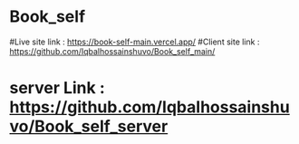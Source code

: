 # Book_self
#Live site link : https://book-self-main.vercel.app/
#Client site link : https://github.com/Iqbalhossainshuvo/Book_self_main/
# server Link : https://github.com/Iqbalhossainshuvo/Book_self_server
